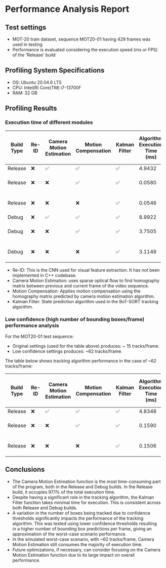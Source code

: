 # Performance Analysis Report

## Test settings

- MOT-20 train dataset, sequence MOT20-01 having 429 frames was used in testing
- Performance is evaluated considering the execution speed (ms or FPS) of the 'Release' build

## Profiling System Specifications

- OS: Ubuntu 20.04.6 LTS
- CPU: Intel(R) Core(TM) i7-13700F
- RAM: 32 GB

## Profiling Results

### Execution time of different modules

| Build Type | Re-ID | Camera Motion Estimation | Motion Compensation | Kalman Filter | Algorithm Execution Time (ms) | Algorithm Execution FPS | Removed Module | Estimated time for the removed module |
| --- | --- | --- | --- | --- | --- | --- | --- | --- |
| Release | ❌ | ✅ | ✅ | ✅ | 4.9432 | 202.31 | N/A | N/A |
| Release | ❌ | ❌ | ✅ | ✅ | 0.0580 | 17242.36 | Camera Motion Estimation | 4.9432 - 0.0580 = 4.8852 |
| Release | ❌ | ❌ | ❌ | ✅ | 0.0546 | 18312.23 | Motion Compensation | 0.0580 - 0.0546 = 0.0034 |
| Debug | ❌ | ✅ | ✅ | ✅ | 8.9922 | 111.20 | N/A | N/A |
| Debug | ❌ | ❌ | ✅ | ✅ | 3.7505 | 266.62 | Camera Motion Estimation | 8.9922 - 3.7505 = 5.2417 |
| Debug | ❌ | ❌ | ❌ | ✅ | 3.1149 | 321.03 | Motion Compensation | 3.7505 - 3.1149 = 0.6356 |

- Re-ID: This is the CNN used for visual feature extraction. It has not been implemented in C++ codebase.
- Camera Motion Estimation: uses sparse optical flow to find homography matrix between previous and current frame of the video sequence.
- Motion Compensation: Applies motion compensation using the homography matrix predicted by camera motion estimation algorithm.
- Kalman Filter: State prediction algorithm used in the BoT-SORT tracking algorithm.

### Low confidence (high number of bounding boxes/frame) performance analysis

For the MOT20-01 test sequence:

- Original settings (used for the table above) produces: ~ 15 tracks/frame.
- Low confidence settings produces: ~62 tracks/frame.

The table below shows tracking algorithm performance in the case of ~62 tracks/frame:

| Build Type | Re-ID | Camera Motion Estimation | Motion Compensation | Kalman Filter | Algorithm Execution Time (ms) | Algorithm Execution FPS | Removed Module | Estimated time for the removed module |
| --- | --- | --- | --- | --- | --- | --- | --- | --- |
| Release | ❌ | ✅ | ✅ | ✅ | 4.8348 | 206.83 | N/A | N/A |
| Release | ❌ | ❌ | ✅ | ✅ | 0.1590 | 6289.36 | Camera Motion Estimation | 4.8348 - 0.1590 = 4.6758 |
| Release | ❌ | ❌ | ❌ | ✅ | 0.1506 | 6647.40 | Motion Compensation | 0.1590 - 0.1506 = 0.0084 |

## Conclusions

- The Camera Motion Estimation function is the most time-consuming part of the program, both in the Release and Debug builds. In the Release build, it occupies 97.1% of the total execution time.
- Despite having a significant role in the tracking algorithm, the Kalman Filter function takes minimal time for execution. This is consistent across both Release and Debug builds.
- A variation in the number of boxes being tracked due to confidence thresholds significantly impacts the performance of the tracking algorithm. This was tested using lower confidence thresholds resulting in a higher number of bounding box predictions per frame, giving an approximation of the worst-case scenario performance.
- In the simulated worst-case scenario, with ~62 tracks/frame, Camera Motion Estimation still consumes the majority of execution time.
- Future optimizations, if necessary, can consider focusing on the Camera Motion Estimation function due to its large impact on overall performance.
